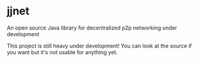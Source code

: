 # jjnet
An open source Java library for decentralized p2p networking under development

This project is still heavy under development! You can look at the source if you want but it's not usable for anything yet.
